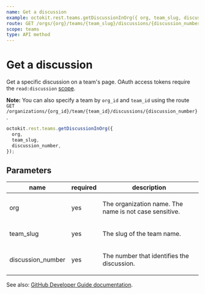```yaml
---
name: Get a discussion
example: octokit.rest.teams.getDiscussionInOrg({ org, team_slug, discussion_number })
route: GET /orgs/{org}/teams/{team_slug}/discussions/{discussion_number}
scope: teams
type: API method
---
```


# Get a discussion

Get a specific discussion on a team's page. OAuth access tokens require the `read:discussion` [scope](https://docs.github.com/apps/building-oauth-apps/understanding-scopes-for-oauth-apps/).

**Note:** You can also specify a team by `org_id` and `team_id` using the route `GET /organizations/{org_id}/team/{team_id}/discussions/{discussion_number}`.

```js
octokit.rest.teams.getDiscussionInOrg({
  org,
  team_slug,
  discussion_number,
});
```

## Parameters

<table>
  <thead>
    <tr>
      <th>name</th>
      <th>required</th>
      <th>description</th>
    </tr>
  </thead>
  <tbody>
    <tr><td>org</td><td>yes</td><td>

The organization name. The name is not case sensitive.

</td></tr>
<tr><td>team_slug</td><td>yes</td><td>

The slug of the team name.

</td></tr>
<tr><td>discussion_number</td><td>yes</td><td>

The number that identifies the discussion.

</td></tr>
  </tbody>
</table>

See also: [GitHub Developer Guide documentation](https://docs.github.com/rest/teams/discussions#get-a-discussion).
